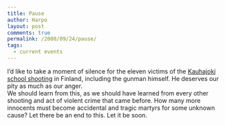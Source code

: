 ```yaml
---
title: Pause
author: Harpo
layout: post
comments: true
permalink: /2008/09/24/pause/
tags:
  - current events
---
```

I&#8217;d like to take a moment of silence for the eleven victims of the <a href="http://en.wikipedia.org/wiki/Kauhajoki_school_shooting" target="_blank">Kauhajoki school shooting</a> in Finland, including the gunman himself. He deserves our pity as much as our anger.  
We should learn from this, as we should have learned from every other shooting and act of violent crime that came before. How many more innocents must become accidental and tragic martyrs for some unknown cause? Let there be an end to this. Let it be soon.